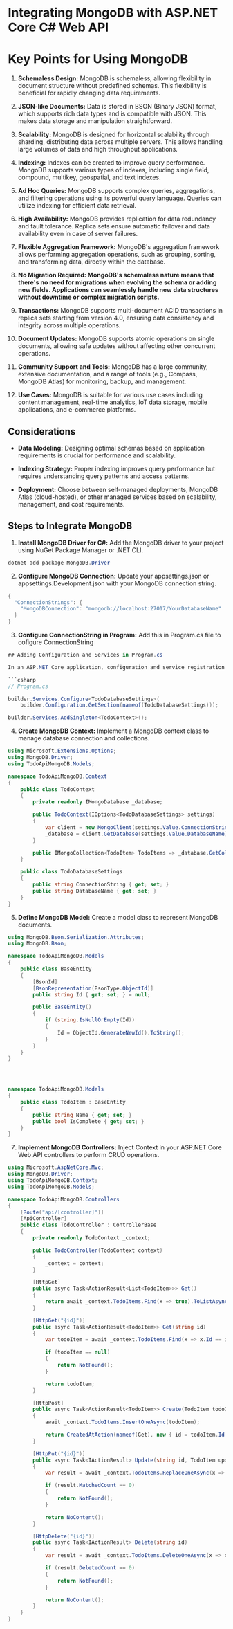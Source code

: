 # Integrating MongoDB with ASP.NET Core C# Web API

# Key Points for Using MongoDB

1. **Schemaless Design:** MongoDB is schemaless, allowing flexibility in document structure without predefined schemas. This flexibility is beneficial for rapidly changing data requirements.

2. **JSON-like Documents:** Data is stored in BSON (Binary JSON) format, which supports rich data types and is compatible with JSON. This makes data storage and manipulation straightforward.

3. **Scalability:** MongoDB is designed for horizontal scalability through sharding, distributing data across multiple servers. This allows handling large volumes of data and high throughput applications.

4. **Indexing:** Indexes can be created to improve query performance. MongoDB supports various types of indexes, including single field, compound, multikey, geospatial, and text indexes.

5. **Ad Hoc Queries:** MongoDB supports complex queries, aggregations, and filtering operations using its powerful query language. Queries can utilize indexing for efficient data retrieval.

6. **High Availability:** MongoDB provides replication for data redundancy and fault tolerance. Replica sets ensure automatic failover and data availability even in case of server failures.

7. **Flexible Aggregation Framework:** MongoDB's aggregation framework allows performing aggregation operations, such as grouping, sorting, and transforming data, directly within the database.

8. **No Migration Required: MongoDB's schemaless nature means that there's no need for migrations when evolving the schema or adding new fields. Applications can seamlessly handle new data structures without downtime or complex migration scripts.**

9. **Transactions:** MongoDB supports multi-document ACID transactions in replica sets starting from version 4.0, ensuring data consistency and integrity across multiple operations.

10. **Document Updates:** MongoDB supports atomic operations on single documents, allowing safe updates without affecting other concurrent operations.

11. **Community Support and Tools:** MongoDB has a large community, extensive documentation, and a range of tools (e.g., Compass, MongoDB Atlas) for monitoring, backup, and management.

12. **Use Cases:** MongoDB is suitable for various use cases including content management, real-time analytics, IoT data storage, mobile applications, and e-commerce platforms.

## Considerations

- **Data Modeling:** Designing optimal schemas based on application requirements is crucial for performance and scalability.
  
- **Indexing Strategy:** Proper indexing improves query performance but requires understanding query patterns and access patterns.

- **Deployment:** Choose between self-managed deployments, MongoDB Atlas (cloud-hosted), or other managed services based on scalability, management, and cost requirements.





## Steps to Integrate MongoDB

1. **Install MongoDB Driver for C#:** Add the MongoDB driver to your project using NuGet Package Manager or .NET CLI.
   
```csharp
dotnet add package MongoDB.Driver
```
2. **Configure MongoDB Connection:** Update your appsettings.json or appsettings.Development.json with your MongoDB connection string.

```csharp
{
  "ConnectionStrings": {
    "MongoDBConnection": "mongodb://localhost:27017/YourDatabaseName"
  }
}
```

3. **Configure ConnectionString in Program:** Add this in Program.cs file to cofigure ConnectionString
```csharp
## Adding Configuration and Services in Program.cs

In an ASP.NET Core application, configuration and service registration are typically set up in the `Program.cs` file. Here's an example of how `TodoDatabaseSettings` and `TodoContext` are configured and registered:

```csharp
// Program.cs

builder.Services.Configure<TodoDatabaseSettings>(
    builder.Configuration.GetSection(nameof(TodoDatabaseSettings)));

builder.Services.AddSingleton<TodoContext>();
```


4. **Create MongoDB Context:** Implement a MongoDB context class to manage database connection and collections.
```csharp
using Microsoft.Extensions.Options;
using MongoDB.Driver;
using TodoApiMongoDB.Models;

namespace TodoApiMongoDB.Context
{
    public class TodoContext
    {
        private readonly IMongoDatabase _database;

        public TodoContext(IOptions<TodoDatabaseSettings> settings)
        {
            var client = new MongoClient(settings.Value.ConnectionString);
            _database = client.GetDatabase(settings.Value.DatabaseName);
        }

        public IMongoCollection<TodoItem> TodoItems => _database.GetCollection<TodoItem>("TodoItems");
    }

    public class TodoDatabaseSettings
    {
        public string ConnectionString { get; set; }
        public string DatabaseName { get; set; }
    }
}
```

5. **Define MongoDB Model:** Create a model class to represent MongoDB documents.
```csharp
using MongoDB.Bson.Serialization.Attributes;
using MongoDB.Bson;

namespace TodoApiMongoDB.Models
{
    public class BaseEntity
    {
        [BsonId]
        [BsonRepresentation(BsonType.ObjectId)]
        public string Id { get; set; } = null;

        public BaseEntity()
        {
            if (string.IsNullOrEmpty(Id))
            {
                Id = ObjectId.GenerateNewId().ToString();
            }
        }
    }
}




namespace TodoApiMongoDB.Models
{
    public class TodoItem : BaseEntity
    {
        public string Name { get; set; }
        public bool IsComplete { get; set; }
    }
}

```

7. **Implement MongoDB Controllers:** Inject Context in your ASP.NET Core Web API controllers to perform CRUD operations.
```csharp
using Microsoft.AspNetCore.Mvc;
using MongoDB.Driver;
using TodoApiMongoDB.Context;
using TodoApiMongoDB.Models;

namespace TodoApiMongoDB.Controllers
{
    [Route("api/[controller]")]
    [ApiController]
    public class TodoController : ControllerBase
    {
        private readonly TodoContext _context;

        public TodoController(TodoContext context)
        {
            _context = context;
        }

        [HttpGet]
        public async Task<ActionResult<List<TodoItem>>> Get()
        {
            return await _context.TodoItems.Find(x => true).ToListAsync();
        }

        [HttpGet("{id}")]
        public async Task<ActionResult<TodoItem>> Get(string id)
        {
            var todoItem = await _context.TodoItems.Find(x => x.Id == id).FirstOrDefaultAsync();

            if (todoItem == null)
            {
                return NotFound();
            }

            return todoItem;
        }

        [HttpPost]
        public async Task<ActionResult<TodoItem>> Create(TodoItem todoItem)
        {
            await _context.TodoItems.InsertOneAsync(todoItem);

            return CreatedAtAction(nameof(Get), new { id = todoItem.Id }, todoItem);
        }

        [HttpPut("{id}")]
        public async Task<IActionResult> Update(string id, TodoItem updatedTodoItem)
        {
            var result = await _context.TodoItems.ReplaceOneAsync(x => x.Id == id, updatedTodoItem);

            if (result.MatchedCount == 0)
            {
                return NotFound();
            }

            return NoContent();
        }

        [HttpDelete("{id}")]
        public async Task<IActionResult> Delete(string id)
        {
            var result = await _context.TodoItems.DeleteOneAsync(x => x.Id == id);

            if (result.DeletedCount == 0)
            {
                return NotFound();
            }

            return NoContent();
        }
    }
}
```

